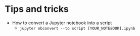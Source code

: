 # Tips and tricks
- How to convert a Jupyter notebook into a script
	- `jupyter nbconvert --to script [YOUR_NOTEBOOK].ipynb`